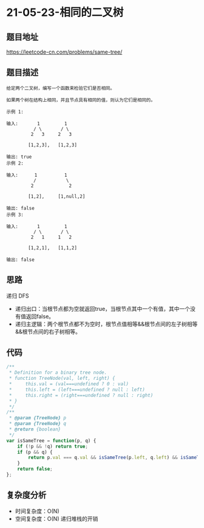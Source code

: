 # 21-05-23-相同的二叉树

## 题目地址

<https://leetcode-cn.com/problems/same-tree/>

## 题目描述

```
给定两个二叉树，编写一个函数来检验它们是否相同。

如果两个树在结构上相同，并且节点具有相同的值，则认为它们是相同的。

示例 1:

输入:       1         1
          / \       / \
         2   3     2   3

        [1,2,3],   [1,2,3]

输出: true
示例 2:

输入:      1          1
          /           \
         2             2

        [1,2],     [1,null,2]

输出: false
示例 3:

输入:       1         1
          / \       / \
         2   1     1   2

        [1,2,1],   [1,1,2]

输出: false
```

## 思路
递归 DFS
+ 递归出口：当根节点都为空就返回true，当根节点其中一个有值，其中一个没有值返回false。
+ 递归主逻辑：两个根节点都不为空时，根节点值相等&&根节点间的左子树相等&&根节点间的右子树相等。

## 代码
``` javascript
/**
 * Definition for a binary tree node.
 * function TreeNode(val, left, right) {
 *     this.val = (val===undefined ? 0 : val)
 *     this.left = (left===undefined ? null : left)
 *     this.right = (right===undefined ? null : right)
 * }
 */
/**
 * @param {TreeNode} p
 * @param {TreeNode} q
 * @return {boolean}
 */
var isSameTree = function(p, q) {
    if (!p && !q) return true;
    if (p && q) {
        return p.val === q.val && isSameTree(p.left, q.left) && isSameTree(p.right, q.right);
    }
    return false;
};
```

## 复杂度分析
+ 时间复杂度：O(N)
+ 空间复杂度：O(N) 递归堆栈的开销